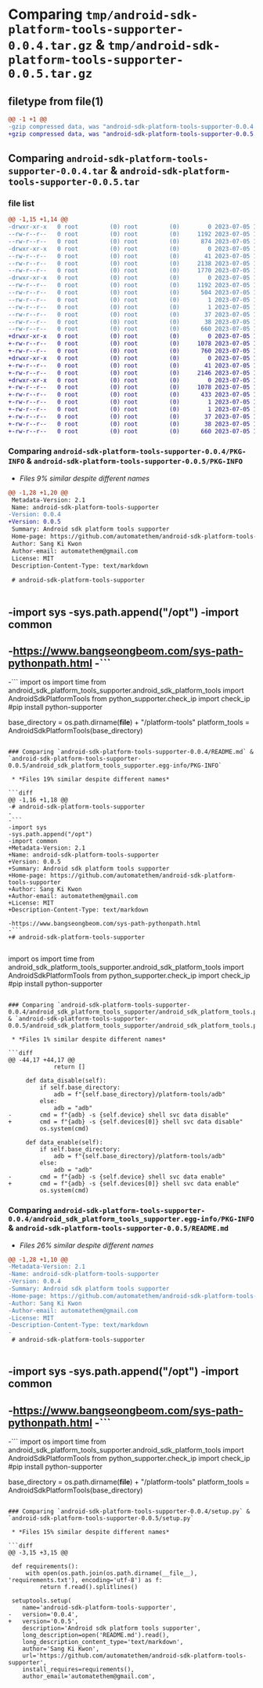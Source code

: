 # Comparing `tmp/android-sdk-platform-tools-supporter-0.0.4.tar.gz` & `tmp/android-sdk-platform-tools-supporter-0.0.5.tar.gz`

## filetype from file(1)

```diff
@@ -1 +1 @@
-gzip compressed data, was "android-sdk-platform-tools-supporter-0.0.4.tar", last modified: Wed Jul  5 11:22:45 2023, max compression
+gzip compressed data, was "android-sdk-platform-tools-supporter-0.0.5.tar", last modified: Wed Jul  5 14:54:43 2023, max compression
```

## Comparing `android-sdk-platform-tools-supporter-0.0.4.tar` & `android-sdk-platform-tools-supporter-0.0.5.tar`

### file list

```diff
@@ -1,15 +1,14 @@
-drwxr-xr-x   0 root         (0) root         (0)        0 2023-07-05 11:22:45.676385 android-sdk-platform-tools-supporter-0.0.4/
--rw-r--r--   0 root         (0) root         (0)     1192 2023-07-05 11:22:45.676385 android-sdk-platform-tools-supporter-0.0.4/PKG-INFO
--rw-r--r--   0 root         (0) root         (0)      874 2023-07-05 11:22:44.000000 android-sdk-platform-tools-supporter-0.0.4/README.md
-drwxr-xr-x   0 root         (0) root         (0)        0 2023-07-05 11:22:45.675385 android-sdk-platform-tools-supporter-0.0.4/android_sdk_platform_tools_supporter/
--rw-r--r--   0 root         (0) root         (0)       41 2023-07-05 11:22:44.000000 android-sdk-platform-tools-supporter-0.0.4/android_sdk_platform_tools_supporter/__init__.py
--rw-r--r--   0 root         (0) root         (0)     2138 2023-07-05 11:22:44.000000 android-sdk-platform-tools-supporter-0.0.4/android_sdk_platform_tools_supporter/android_sdk_platform_tools.py
--rw-r--r--   0 root         (0) root         (0)     1770 2023-07-05 11:22:44.000000 android-sdk-platform-tools-supporter-0.0.4/android_sdk_platform_tools_supporter/android_sdk_platform_tools_old.py
-drwxr-xr-x   0 root         (0) root         (0)        0 2023-07-05 11:22:45.675385 android-sdk-platform-tools-supporter-0.0.4/android_sdk_platform_tools_supporter.egg-info/
--rw-r--r--   0 root         (0) root         (0)     1192 2023-07-05 11:22:45.000000 android-sdk-platform-tools-supporter-0.0.4/android_sdk_platform_tools_supporter.egg-info/PKG-INFO
--rw-r--r--   0 root         (0) root         (0)      504 2023-07-05 11:22:45.000000 android-sdk-platform-tools-supporter-0.0.4/android_sdk_platform_tools_supporter.egg-info/SOURCES.txt
--rw-r--r--   0 root         (0) root         (0)        1 2023-07-05 11:22:45.000000 android-sdk-platform-tools-supporter-0.0.4/android_sdk_platform_tools_supporter.egg-info/dependency_links.txt
--rw-r--r--   0 root         (0) root         (0)        1 2023-07-05 11:22:45.000000 android-sdk-platform-tools-supporter-0.0.4/android_sdk_platform_tools_supporter.egg-info/not-zip-safe
--rw-r--r--   0 root         (0) root         (0)       37 2023-07-05 11:22:45.000000 android-sdk-platform-tools-supporter-0.0.4/android_sdk_platform_tools_supporter.egg-info/top_level.txt
--rw-r--r--   0 root         (0) root         (0)       38 2023-07-05 11:22:45.676385 android-sdk-platform-tools-supporter-0.0.4/setup.cfg
--rw-r--r--   0 root         (0) root         (0)      660 2023-07-05 11:22:44.000000 android-sdk-platform-tools-supporter-0.0.4/setup.py
+drwxr-xr-x   0 root         (0) root         (0)        0 2023-07-05 14:54:43.394734 android-sdk-platform-tools-supporter-0.0.5/
+-rw-r--r--   0 root         (0) root         (0)     1078 2023-07-05 14:54:43.393734 android-sdk-platform-tools-supporter-0.0.5/PKG-INFO
+-rw-r--r--   0 root         (0) root         (0)      760 2023-07-05 14:54:22.000000 android-sdk-platform-tools-supporter-0.0.5/README.md
+drwxr-xr-x   0 root         (0) root         (0)        0 2023-07-05 14:54:43.393734 android-sdk-platform-tools-supporter-0.0.5/android_sdk_platform_tools_supporter/
+-rw-r--r--   0 root         (0) root         (0)       41 2023-07-05 14:54:22.000000 android-sdk-platform-tools-supporter-0.0.5/android_sdk_platform_tools_supporter/__init__.py
+-rw-r--r--   0 root         (0) root         (0)     2146 2023-07-05 14:54:22.000000 android-sdk-platform-tools-supporter-0.0.5/android_sdk_platform_tools_supporter/android_sdk_platform_tools.py
+drwxr-xr-x   0 root         (0) root         (0)        0 2023-07-05 14:54:43.393734 android-sdk-platform-tools-supporter-0.0.5/android_sdk_platform_tools_supporter.egg-info/
+-rw-r--r--   0 root         (0) root         (0)     1078 2023-07-05 14:54:43.000000 android-sdk-platform-tools-supporter-0.0.5/android_sdk_platform_tools_supporter.egg-info/PKG-INFO
+-rw-r--r--   0 root         (0) root         (0)      433 2023-07-05 14:54:43.000000 android-sdk-platform-tools-supporter-0.0.5/android_sdk_platform_tools_supporter.egg-info/SOURCES.txt
+-rw-r--r--   0 root         (0) root         (0)        1 2023-07-05 14:54:43.000000 android-sdk-platform-tools-supporter-0.0.5/android_sdk_platform_tools_supporter.egg-info/dependency_links.txt
+-rw-r--r--   0 root         (0) root         (0)        1 2023-07-05 14:54:22.000000 android-sdk-platform-tools-supporter-0.0.5/android_sdk_platform_tools_supporter.egg-info/not-zip-safe
+-rw-r--r--   0 root         (0) root         (0)       37 2023-07-05 14:54:43.000000 android-sdk-platform-tools-supporter-0.0.5/android_sdk_platform_tools_supporter.egg-info/top_level.txt
+-rw-r--r--   0 root         (0) root         (0)       38 2023-07-05 14:54:43.394734 android-sdk-platform-tools-supporter-0.0.5/setup.cfg
+-rw-r--r--   0 root         (0) root         (0)      660 2023-07-05 14:54:22.000000 android-sdk-platform-tools-supporter-0.0.5/setup.py
```

### Comparing `android-sdk-platform-tools-supporter-0.0.4/PKG-INFO` & `android-sdk-platform-tools-supporter-0.0.5/PKG-INFO`

 * *Files 9% similar despite different names*

```diff
@@ -1,28 +1,20 @@
 Metadata-Version: 2.1
 Name: android-sdk-platform-tools-supporter
-Version: 0.0.4
+Version: 0.0.5
 Summary: Android sdk platform tools supporter
 Home-page: https://github.com/automatethem/android-sdk-platform-tools-supporter
 Author: Sang Ki Kwon
 Author-email: automatethem@gmail.com
 License: MIT
 Description-Content-Type: text/markdown
 
 # android-sdk-platform-tools-supporter
 
 ```
-import sys
-sys.path.append("/opt")
-import common
-
-https://www.bangseongbeom.com/sys-path-pythonpath.html
-```
-
-```
 import os
 import time
 from android_sdk_platform_tools_supporter.android_sdk_platform_tools import AndroidSdkPlatformTools
 from python_supporter.check_ip import check_ip #pip install python-supporter
 
 base_directory = os.path.dirname(__file__) + "/platform-tools"
 platform_tools = AndroidSdkPlatformTools(base_directory)
```

### Comparing `android-sdk-platform-tools-supporter-0.0.4/README.md` & `android-sdk-platform-tools-supporter-0.0.5/android_sdk_platform_tools_supporter.egg-info/PKG-INFO`

 * *Files 19% similar despite different names*

```diff
@@ -1,16 +1,18 @@
-# android-sdk-platform-tools-supporter
-
-```
-import sys
-sys.path.append("/opt")
-import common
+Metadata-Version: 2.1
+Name: android-sdk-platform-tools-supporter
+Version: 0.0.5
+Summary: Android sdk platform tools supporter
+Home-page: https://github.com/automatethem/android-sdk-platform-tools-supporter
+Author: Sang Ki Kwon
+Author-email: automatethem@gmail.com
+License: MIT
+Description-Content-Type: text/markdown
 
-https://www.bangseongbeom.com/sys-path-pythonpath.html
-```
+# android-sdk-platform-tools-supporter
 
 ```
 import os
 import time
 from android_sdk_platform_tools_supporter.android_sdk_platform_tools import AndroidSdkPlatformTools
 from python_supporter.check_ip import check_ip #pip install python-supporter
```

### Comparing `android-sdk-platform-tools-supporter-0.0.4/android_sdk_platform_tools_supporter/android_sdk_platform_tools.py` & `android-sdk-platform-tools-supporter-0.0.5/android_sdk_platform_tools_supporter/android_sdk_platform_tools.py`

 * *Files 1% similar despite different names*

```diff
@@ -44,17 +44,17 @@
             return []
     
     def data_disable(self):
         if self.base_directory:
             adb = f"{self.base_directory}/platform-tools/adb"
         else:
             adb = "adb"
-        cmd = f"{adb} -s {self.device} shell svc data disable"
+        cmd = f"{adb} -s {self.devices[0]} shell svc data disable"
         os.system(cmd)
 
     def data_enable(self):
         if self.base_directory:
             adb = f"{self.base_directory}/platform-tools/adb"
         else:
             adb = "adb"
-        cmd = f"{adb} -s {self.device} shell svc data enable"
+        cmd = f"{adb} -s {self.devices[0]} shell svc data enable"
         os.system(cmd)
```

### Comparing `android-sdk-platform-tools-supporter-0.0.4/android_sdk_platform_tools_supporter.egg-info/PKG-INFO` & `android-sdk-platform-tools-supporter-0.0.5/README.md`

 * *Files 26% similar despite different names*

```diff
@@ -1,28 +1,10 @@
-Metadata-Version: 2.1
-Name: android-sdk-platform-tools-supporter
-Version: 0.0.4
-Summary: Android sdk platform tools supporter
-Home-page: https://github.com/automatethem/android-sdk-platform-tools-supporter
-Author: Sang Ki Kwon
-Author-email: automatethem@gmail.com
-License: MIT
-Description-Content-Type: text/markdown
-
 # android-sdk-platform-tools-supporter
 
 ```
-import sys
-sys.path.append("/opt")
-import common
-
-https://www.bangseongbeom.com/sys-path-pythonpath.html
-```
-
-```
 import os
 import time
 from android_sdk_platform_tools_supporter.android_sdk_platform_tools import AndroidSdkPlatformTools
 from python_supporter.check_ip import check_ip #pip install python-supporter
 
 base_directory = os.path.dirname(__file__) + "/platform-tools"
 platform_tools = AndroidSdkPlatformTools(base_directory)
```

### Comparing `android-sdk-platform-tools-supporter-0.0.4/setup.py` & `android-sdk-platform-tools-supporter-0.0.5/setup.py`

 * *Files 15% similar despite different names*

```diff
@@ -3,15 +3,15 @@
 
 def requirements():
     with open(os.path.join(os.path.dirname(__file__), 'requirements.txt'), encoding='utf-8') as f:
         return f.read().splitlines()
 
 setuptools.setup(
 	name='android-sdk-platform-tools-supporter',
-	version='0.0.4',
+	version='0.0.5',
 	description='Android sdk platform tools supporter',
 	long_description=open('README.md').read(),
 	long_description_content_type='text/markdown',
 	author='Sang Ki Kwon',
 	url='https://github.com/automatethem/android-sdk-platform-tools-supporter',
 	install_requires=requirements(),
 	author_email='automatethem@gmail.com',
```

